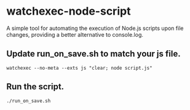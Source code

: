 # watchexec-node-script
A simple tool for automating the execution of Node.js scripts upon file changes, providing a better alternative to console.log.


## Update run_on_save.sh to match your js file.


```
watchexec --no-meta --exts js "clear; node script.js"
```

## Run the script.

```
./run_on_save.sh
```
